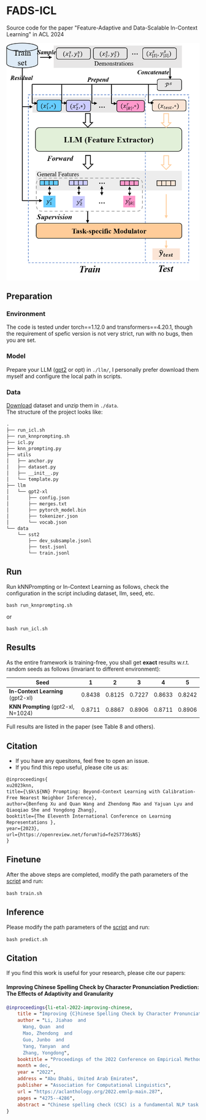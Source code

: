 # FADS-ICL
Source code for the paper "Feature-Adaptive and Data-Scalable In-Context Learning" in ACL 2024 

<div  align="center">  
<img src="./FADS-ICL.png" alt="Framework of FADS-ICL" align=center />
</div>  

## Preparation
### Environment
The code is tested under torch==1.12.0 and transformers==4.20.1, though the requirement of spefic version is not very strict, run with no bugs, then you are set.
### Model
Prepare your LLM ([gpt2](https://huggingface.co/gpt2-xl/tree/main) or opt) in `./llm/`, I personally prefer download them myself and configure the local path in scripts.
### Data
[Download](https://drive.google.com/file/d/1Yh2blPkJvMtdm5xWKoHr2fLp2i2Bn5Ir/view?usp=share_link) dataset and unzip them in `./data`.\
The structure of the project looks like:
```
.
├── run_icl.sh
├── run_knnprompting.sh
├── icl.py
├── knn_prompting.py
├── utils
│   ├── anchor.py
│   ├── dataset.py
│   ├── __init__.py
│   └── template.py
├── llm
│   └── gpt2-xl
│       ├── config.json
│       ├── merges.txt
│       ├── pytorch_model.bin
│       ├── tokenizer.json
│       └── vocab.json
└── data
    └── sst2
        ├── dev_subsample.jsonl
        ├── test.jsonl
        └── train.jsonl
```

## Run
Run kNNPrompting or In-Context Learning as follows, check the configuration in the script including dataset, llm, seed, etc.
```
bash run_knnprompting.sh
```
or
```
bash run_icl.sh
```
## Results
As the entire framework is training-free, you shall get **exact** results w.r.t. random seeds as follows (invariant to different environment):

| Seed                                | 1      | 2      | 3      | 4      | 5      |
| ----------------------------------- | ------ | ------ | ------ | ------ | ------ |
| **In-Context Learning** (gpt2-xl)   | 0.8438 | 0.8125 | 0.7227 | 0.8633 | 0.8242 |
| **KNN Prompting** (gpt2-xl, N=1024) | 0.8711 | 0.8867 | 0.8906 | 0.8711 | 0.8906 |

Full results are listed in the paper (see Table 8 and others).

## Citation
 * If you have any quesitons, feel free to open an issue.
 * If you find this repo useful, please cite us as:
```
@inproceedings{
xu2023knn,
title={\$k\${NN} Prompting: Beyond-Context Learning with Calibration-Free Nearest Neighbor Inference},
author={Benfeng Xu and Quan Wang and Zhendong Mao and Yajuan Lyu and Qiaoqiao She and Yongdong Zhang},
booktitle={The Eleventh International Conference on Learning Representations },
year={2023},
url={https://openreview.net/forum?id=fe2S7736sNS}
}
```

## Finetune

After the above steps are completed, modify the path parameters of the [script](https://github.com/jiahaozhenbang/SCOPE/blob/main/train.sh) and run:

`bash train.sh`

## Inference

Please modify the path parameters of the [script](predict.sh) and run:

`bash predict.sh`

## Citation

If you find this work is useful for your research, please cite our papers:

#### Improving Chinese Spelling Check by Character Pronunciation Prediction: The Effects of Adaptivity and Granularity

```bibtex
@inproceedings{li-etal-2022-improving-chinese,
    title = "Improving {C}hinese Spelling Check by Character Pronunciation Prediction: The Effects of Adaptivity and Granularity",
    author = "Li, Jiahao  and
      Wang, Quan  and
      Mao, Zhendong  and
      Guo, Junbo  and
      Yang, Yanyan  and
      Zhang, Yongdong",
    booktitle = "Proceedings of the 2022 Conference on Empirical Methods in Natural Language Processing",
    month = dec,
    year = "2022",
    address = "Abu Dhabi, United Arab Emirates",
    publisher = "Association for Computational Linguistics",
    url = "https://aclanthology.org/2022.emnlp-main.287",
    pages = "4275--4286",
    abstract = "Chinese spelling check (CSC) is a fundamental NLP task that detects and corrects spelling errors in Chinese texts. As most of these spelling errors are caused by phonetic similarity, effectively modeling the pronunciation of Chinese characters is a key factor for CSC. In this paper, we consider introducing an auxiliary task of Chinese pronunciation prediction (CPP) to improve CSC, and, for the first time, systematically discuss the adaptivity and granularity of this auxiliary task. We propose SCOPE which builds upon a shared encoder two parallel decoders, one for the primary CSC task and the other for a fine-grained auxiliary CPP task, with a novel adaptive weighting scheme to balance the two tasks. In addition, we design a delicate iterative correction strategy for further improvements during inference. Empirical evaluation shows that SCOPE achieves new state-of-the-art on three CSC benchmarks, demonstrating the effectiveness and superiority of the auxiliary CPP task. Comprehensive ablation studies further verify the positive effects of adaptivity and granularity of the task.",
}

```